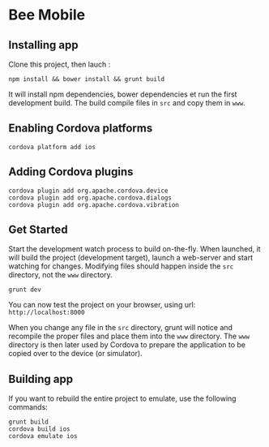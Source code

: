 # Bee Mobile

## Installing app

Clone this project, then lauch :

    npm install && bower install && grunt build

It will install npm dependencies, bower dependencies et run the first
development build. The build compile files in `src` and copy them in `www`.

## Enabling Cordova platforms

    cordova platform add ios

## Adding Cordova plugins

    cordova plugin add org.apache.cordova.device
    cordova plugin add org.apache.cordova.dialogs
    cordova plugin add org.apache.cordova.vibration

## Get Started

Start the development watch process to build on-the-fly. When launched,
it will build the project (development target), launch a web-server and
start watching for changes. Modifying files should happen inside the `src`
directory, not the `www` directory.

    grunt dev

You can now test the project on your browser, using url: `http://localhost:8000`

When you change any file in the `src` directory, grunt will notice and
recompile the proper files and place them into the `www` directory. The
`www` directory is then later used by Cordova to prepare the application
to be copied over to the device (or simulator).

## Building app

If you want to rebuild the entire project to emulate, use the following commands:

    grunt build
    cordova build ios
    cordova emulate ios
